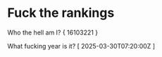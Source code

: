 # Fuck the rankings

Who the hell am I?
{ 16103221 }

What fucking year is it?
[ 2025-03-30T07:20:00Z ]
